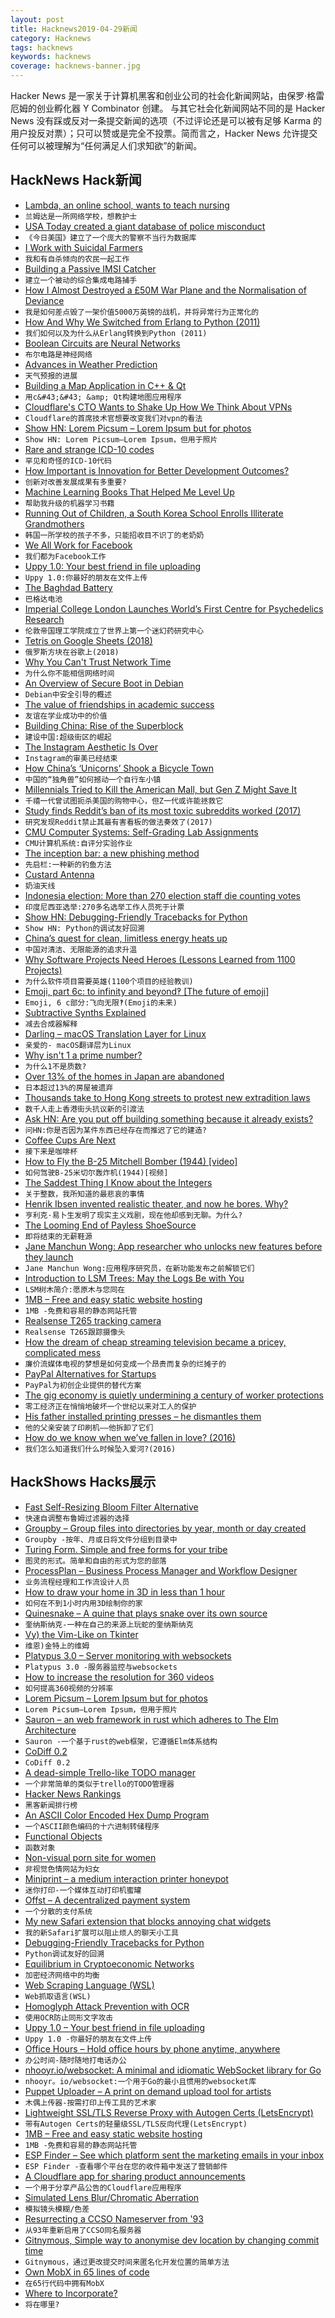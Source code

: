 ```yaml
---
layout: post
title: Hacknews2019-04-29新闻
category: Hacknews
tags: hacknews
keywords: hacknews
coverage: hacknews-banner.jpg
---
```


Hacker News 是一家关于计算机黑客和创业公司的社会化新闻网站，由保罗·格雷厄姆的创业孵化器 Y Combinator 创建。
与其它社会化新闻网站不同的是 Hacker News 没有踩或反对一条提交新闻的选项（不过评论还是可以被有足够 Karma 的用户投反对票）；只可以赞或是完全不投票。简而言之，Hacker News 允许提交任何可以被理解为“任何满足人们求知欲”的新闻。

## HackNews Hack新闻


- [Lambda, an online school, wants to teach nursing](https://www.economist.com/business/2019/04/27/lambda-an-online-school-wants-to-teach-nursing)
- `兰姆达是一所网络学校，想教护士`
- [USA Today created a giant database of police misconduct](https://www.usatoday.com/in-depth/news/investigations/2019/04/24/biggest-collection-police-accountability-records-ever-assembled/2299127002/)
- `《今日美国》建立了一个庞大的警察不当行为数据库`
- [I Work with Suicidal Farmers](https://newrepublic.com/article/153604/work-suicidal-farmers-its-becoming-much-bear)
- `我和有自杀倾向的农民一起工作`
- [Building a Passive IMSI Catcher](https://harrisonsand.com/imsi-catcher/)
- `建立一个被动的综合集成电路捕手`
- [How I Almost Destroyed a £50M War Plane and the Normalisation of Deviance](https://fastjetperformance.com/podcasts/how-i-almost-destroyed-a-50-million-war-plane-when-display-flying-goes-wrong-and-the-normalisation-of-deviance/)
- `我是如何差点毁了一架价值5000万英镑的战机，并将异常行为正常化的`
- [How And Why We Switched from Erlang to Python (2011)](https://engineering.mixpanel.com/2011/08/05/how-and-why-we-switched-from-erlang-to-python/)
- `我们如何以及为什么从Erlang转换到Python (2011)`
- [Boolean Circuits are Neural Networks](https://constantinides.net/2019/04/26/boolean-circuits-are-neural-networks/)
- `布尔电路是神经网络`
- [Advances in Weather Prediction](http://science.sciencemag.org/content/363/6425/342)
- `天气预报的进展`
- [Building a Map Application in C&#43;&#43; &amp; Qt](https://www.maptiler.com/blog/2019/04/using-maptiler-maps-inside-qt.html)
- `用c&#43;&#43; &amp; Qt构建地图应用程序`
- [Cloudflare&#39;s CTO Wants to Shake Up How We Think About VPNs](https://www.pcmag.com/news/367881/cloudflares-cto-wants-to-shake-up-how-we-think-about-vpns)
- `Cloudflare的首席技术官想要改变我们对vpn的看法`
- [Show HN: Lorem Picsum – Lorem Ipsum but for photos](https://picsum.photos/)
- `Show HN: Lorem Picsum—Lorem Ipsum，但用于照片`
- [Rare and strange ICD-10 codes](https://www.johndcook.com/blog/2019/04/27/rare-and-strange-icd-10-codes/)
- `罕见和奇怪的ICD-10代码`
- [How Important is Innovation for Better Development Outcomes?](https://www.cgdev.org/blog/its-technology-stupid-how-important-innovation-better-development-outcomes)
- `创新对改善发展成果有多重要?`
- [Machine Learning Books That Helped Me Level Up](http://www.datastuff.tech/data-science/3-machine-learning-books-that-helped-me-level-up-as-a-data-scientist/)
- `帮助我升级的机器学习书籍`
- [Running Out of Children, a South Korea School Enrolls Illiterate Grandmothers](https://www.nytimes.com/2019/04/27/world/asia/south-korea-school-grandmothers.html)
- `韩国一所学校的孩子不多，只能招收目不识丁的老奶奶`
- [We All Work for Facebook](https://longreads.com/2019/04/26/we-all-work-for-facebook/)
- `我们都为Facebook工作`
- [Uppy 1.0: Your best friend in file uploading](https://uppy.io/blog/2019/04/1.0/)
- `Uppy 1.0:你最好的朋友在文件上传`
- [The Baghdad Battery](https://en.wikipedia.org/wiki/Baghdad_Battery)
- `巴格达电池`
- [Imperial College London Launches World’s First Centre for Psychedelics Research](https://www.imperial.ac.uk/news/190994/imperial-launches-worlds-first-centre-psychedelics/)
- `伦敦帝国理工学院成立了世界上第一个迷幻药研究中心`
- [Tetris on Google Sheets (2018)](https://plumsempy.com/2018/09/17/tetris-on-google-sheets/)
- `俄罗斯方块在谷歌上(2018)`
- [Why You Can&#39;t Trust Network Time](https://diode.io/burning-platform-pki/2019/04/26/why-we-cant-trust-network-time.html)
- `为什么你不能相信网络时间`
- [An Overview of Secure Boot in Debian](https://debamax.com/blog/2019/04/19/an-overview-of-secure-boot-in-debian)
- `Debian中安全引导的概述`
- [The value of friendships in academic success](https://www.ethz.ch/en/news-and-events/eth-news/news/2019/01/the-value-of-friendships-in-academic-success.html)
- `友谊在学业成功中的价值`
- [Building China: Rise of the Superblock](https://radiichina.com/building-china-rise-of-the-superblock/)
- `建设中国:超级街区的崛起`
- [The Instagram Aesthetic Is Over](https://www.theatlantic.com/technology/archive/2019/04/influencers-are-abandoning-instagram-look/587803/)
- `Instagram的审美已经结束`
- [How China’s ‘Unicorns’ Shook a Bicycle Town](https://www.nytimes.com/2019/04/27/business/china-bike-sharing-unicorns.html)
- `中国的“独角兽”如何撼动一个自行车小镇`
- [Millennials Tried to Kill the American Mall, but Gen Z Might Save It](https://www.bloomberg.com/news/articles/2019-04-25/are-u-s-malls-dead-not-if-gen-z-keeps-shopping-the-way-they-do)
- `千禧一代曾试图扼杀美国的购物中心，但Z一代或许能拯救它`
- [Study finds Reddit’s ban of its most toxic subreddits worked (2017)](https://techcrunch.com/2017/09/11/study-finds-reddits-controversial-ban-of-its-most-toxic-subreddits-actually-worked/)
- `研究发现Reddit禁止其最有害看板的做法奏效了(2017)`
- [CMU Computer Systems: Self-Grading Lab Assignments](http://csapp.cs.cmu.edu/3e/labs.html)
- `CMU计算机系统:自评分实验作业`
- [The inception bar: a new phishing method](https://jameshfisher.com/2019/04/27/the-inception-bar-a-new-phishing-method/)
- `先启栏:一种新的钓鱼方法`
- [Custard Antenna](https://michaelcullen.name/2019/04/custard-antenna/)
- `奶油天线`
- [Indonesia election: More than 270 election staff die counting votes](https://www.bbc.com/news/world-asia-48083051)
- `印度尼西亚选举:270多名选举工作人员死于计票`
- [Show HN: Debugging-Friendly Tracebacks for Python](https://github.com/cknd/stackprinter/)
- `Show HN: Python的调试友好回溯`
- [China’s quest for clean, limitless energy heats up](https://phys.org/news/2019-04-china-quest-limitless-energy.html)
- `中国对清洁、无限能源的追求升温`
- [Why Software Projects Need Heroes (Lessons Learned from 1100 Projects)](https://arxiv.org/abs/1904.09954)
- `为什么软件项目需要英雄(1100个项目的经验教训)`
- [Emoji, part 6c: to infinity and beyond‽ [The future of emoji]](https://shadycharacters.co.uk/2019/04/emoji-part-6c-to-infinity/)
- `Emoji, 6 c部分:飞向无限‽(Emoji的未来)`
- [Subtractive Synths Explained](https://www.residentadvisor.net/features/1351)
- `减去合成器解释`
- [Darling – macOS Translation Layer for Linux](https://www.darlinghq.org)
- `亲爱的- macOS翻译层为Linux`
- [Why isn&#39;t 1 a prime number?](https://blogs.scientificamerican.com/roots-of-unity/why-isnt-1-a-prime-number/)
- `为什么1不是质数?`
- [Over 13% of the homes in Japan are abandoned](http://flip.it/XKsblo)
- `日本超过13%的房屋被遗弃`
- [Thousands take to Hong Kong streets to protest new extradition laws](https://www.reuters.com/article/us-hongkong-politics-extradition-idUSKCN1S405E)
- `数千人走上香港街头抗议新的引渡法`
- [Ask HN: Are you put off building something because it already exists?](item?id=19774997)
- `问HN:你是否因为某件东西已经存在而推迟了它的建造?`
- [Coffee Cups Are Next](https://www.bloomberg.com/news/articles/2019-04-28/starbucks-sbux-dunkin-dnkn-brace-for-coffee-cup-bans-fees)
- `接下来是咖啡杯`
- [How to Fly the B-25 Mitchell Bomber (1944) [video]](https://www.youtube.com/watch?v=-YQmkjpP6q8)
- `如何驾驶B-25米切尔轰炸机(1944)[视频]`
- [The Saddest Thing I Know about the Integers](https://blogs.scientificamerican.com/roots-of-unity/the-saddest-thing-i-know-about-the-integers/)
- `关于整数，我所知道的最悲哀的事情`
- [Henrik Ibsen invented realistic theater, and now he bores. Why?](https://www.commentarymagazine.com/articles/henrik-ibsen-part-2/)
- `亨利克·易卜生发明了现实主义戏剧，现在他却感到无聊。为什么?`
- [The Looming End of Payless ShoeSource](https://theoutline.com/post/7342/payless-shoesource-shutting-down-appreciation)
- `即将结束的无薪鞋源`
- [Jane Manchun Wong: App researcher who unlocks new features before they launch](https://www.bbc.co.uk/news/technology-47630849)
- `Jane Manchun Wong:应用程序研究员，在新功能发布之前解锁它们`
- [Introduction to LSM Trees: May the Logs Be with You](https://priyankvex.wordpress.com/2019/04/28/introduction-to-lsm-trees-may-the-logs-be-with-you/)
- `LSM树木简介:愿原木与您同在`
- [1MB – Free and easy static website hosting](https://1mb.site)
- `1MB -免费和容易的静态网站托管`
- [Realsense T265 tracking camera](https://markku.ai/post/realsense-t265/)
- `Realsense T265跟踪摄像头`
- [How the dream of cheap streaming television became a pricey, complicated mess](https://www.washingtonpost.com/business/2019/04/13/how-dream-cheap-streaming-television-became-pricey-complicated-mess/)
- `廉价流媒体电视的梦想是如何变成一个昂贵而复杂的烂摊子的`
- [PayPal Alternatives for Startups](https://startupstash.com/paypal-alternatives/)
- `PayPal为初创企业提供的替代方案`
- [The gig economy is quietly undermining a century of worker protections](https://qz.com/1556194/the-gig-economy-is-quietly-undermining-a-century-of-worker-protections/)
- `零工经济正在悄悄地破坏一个世纪以来对工人的保护`
- [His father installed printing presses – he dismantles them](https://www.cjr.org/united_states_project/printing-press-joel-birket-tennessean-nytimes.php)
- `他的父亲安装了印刷机——他拆卸了它们`
- [How do we know when we’ve fallen in love? (2016)](https://qz.com/793908/how-do-we-know-when-weve-fallen-in-love-my-informal-survey-reveals-three-big-patterns/)
- `我们怎么知道我们什么时候坠入爱河?(2016)`


## HackShows Hacks展示

- [ Fast Self-Resizing Bloom Filter Alternative](https://github.com/AMDComputeLibraries/morton_filter)
- `快速自调整布鲁姆过滤器的选择`
- [ Groupby – Group files into directories by year, month or day created](https://github.com/zikani03/groupby)
- `Groupby -按年、月或日将文件分组到目录中`
- [ Turing Form. Simple and free forms for your tribe](https://turingform.com/)
- `图灵的形式。简单和自由的形式为您的部落`
- [ ProcessPlan – Business Process Manager and Workflow Designer](https://processplan.com/)
- `业务流程经理和工作流设计人员`
- [ How to draw your home in 3D in less than 1 hour](https://cedreo.com/en/)
- `如何在不到1小时内用3D绘制你的家`
- [ Quinesnake – A quine that plays snake over its own source](https://github.com/taylorconor/quinesnake)
- `奎纳斯纳克-一种在自己的来源上玩蛇的奎纳斯纳克`
- [ Vy) the Vim-Like on Tkinter](https://github.com/vyapp/vy)
- `维恩)金特上的维姆`
- [ Platypus 3.0 – Server monitoring with websockets](https://github.com/gmemstr/Platypus)
- `Platypus 3.0 -服务器监控与websockets`
- [ How to increase the resolution for 360 videos](https://github.com/fraunhoferhhi/omaf.js)
- `如何提高360视频的分辨率`
- [ Lorem Picsum – Lorem Ipsum but for photos](https://picsum.photos/)
- `Lorem Picsum—Lorem Ipsum，但用于照片`
- [ Sauron – an web framework in rust which adheres to The Elm Architecture](https://github.com/ivanceras/sauron)
- `Sauron -一个基于rust的web框架，它遵循Elm体系结构`
- [ CoDiff 0.2](https://news.ycombinator.com/item?id=19774606)
- `CoDiff 0.2`
- [ A dead-simple Trello-like TODO manager](https://todox.app/)
- `一个非常简单的类似于trello的TODO管理器`
- [ Hacker News Rankings](https://www.hakaran.com/)
- `黑客新闻排行榜`
- [ An ASCII Color Encoded Hex Dump Program](https://github.com/tanveerasalim/TSCD)
- `一个ASCII颜色编码的十六进制转储程序`
- [ Functional Objects](https://github.com/codr7/g-fu/blob/master/v1/doc/functional_objects.md)
- `函数对象`
- [ Non-visual porn site for women](https://news.ycombinator.com/item?id=19749859)
- `非视觉色情网站为妇女`
- [ Miniprint – a medium interaction printer honeypot](https://github.com/sa7mon/miniprint)
- `迷你打印-一个媒体互动打印机蜜罐`
- [ Offst – A decentralized payment system](https://www.freedomlayer.org/offst/offst-release/)
- `一个分散的支付系统`
- [ My new Safari extension that blocks annoying chat widgets](https://www.producthunt.com/posts/hello-goodbye-for-ios-and-macos-safari)
- `我的新Safari扩展可以阻止烦人的聊天小工具`
- [ Debugging-Friendly Tracebacks for Python](https://github.com/cknd/stackprinter/)
- `Python调试友好的回溯`
- [ Equilibrium in Cryptoeconomic Networks](https://solmaz.io/2019/04/20/equilibrium-cryptoeconomic-networks/)
- `加密经济网络中的均衡`
- [ Web Scraping Language (WSL)](https://scrape.it)
- `Web抓取语言(WSL)`
- [ Homoglyph Attack Prevention with OCR](https://github.com/aribornstein/HomoglyphAttackPreventionService)
- `使用OCR防止同形文字攻击`
- [ Uppy 1.0 – Your best friend in file uploading](https://uppy.io)
- `Uppy 1.0 -你最好的朋友在文件上传`
- [ Office Hours – Hold office hours by phone anytime, anywhere](https://news.ycombinator.com/item?id=19759491)
- `办公时间-随时随地打电话办公`
- [ nhooyr.io/websocket: A minimal and idiomatic WebSocket library for Go](https://github.com/nhooyr/websocket)
- `nhooyr。io/websocket:一个用于Go的最小且惯用的websocket库`
- [ Puppet Uploader – A print on demand upload tool for artists](https://www.puppetuploader.com)
- `木偶上传器-按需打印上传工具的艺术家`
- [ Lightweight SSL/TLS Reverse Proxy with Autogen Certs (LetsEncrypt)](https://github.com/suyashkumar/ssl-proxy)
- `带有Autogen Certs的轻量级SSL/TLS反向代理(LetsEncrypt)`
- [ 1MB – Free and easy static website hosting](https://1mb.site)
- `1MB -免费和容易的静态网站托管`
- [ ESP Finder – See which platform sent the marketing emails in your inbox](https://peakfeed.com/esp/)
- `ESP Finder -查看哪个平台在您的收件箱中发送了营销邮件`
- [ A Cloudflare app for sharing product announcements](https://contentshowcase.app/)
- `一个用于分享产品公告的Cloudflare应用程序`
- [ Simulated Lens Blur/Chromatic Aberration](https://github.com/yoonsikp/kromo)
- `模拟镜头模糊/色差`
- [ Resurrecting a CCSO Nameserver from &#39;93](https://github.com/michael-lazar/ccso-nameserver)
- `从93年重新启用了CCSO同名服务器`
- [ Gitnymous, Simple way to anonymise dev location by changing commit time](https://github.com/punkymaniac/gitnymous)
- `Gitnymous，通过更改提交时间来匿名化开发位置的简单方法`
- [ Own MobX in 65 lines of code](https://github.com/Telichkin/remold)
- `在65行代码中拥有MobX`
- [ Where to Incorporate?](https://projectilo.com/rankings/)
- `将在哪里?`


